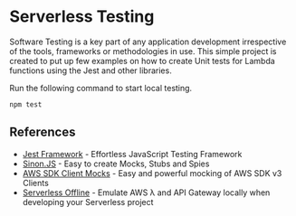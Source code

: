 # Serverless Testing
Software Testing is a key part of any application development irrespective of the tools, frameworks or methodologies in use. This simple project is created to put up few examples on how to create Unit tests for Lambda functions using the Jest and other libraries.

Run the following command to start local testing.

```
npm test
```

## References

* [Jest Framework](https://jestjs.io/) - Effortless JavaScript Testing Framework
* [Sinon.JS](https://sinonjs.org/) - Easy to create Mocks, Stubs and Spies
* [AWS SDK Client Mocks](https://github.com/m-radzikowski/aws-sdk-client-mock) - Easy and powerful mocking of AWS SDK v3 Clients
* [Serverless Offline](https://github.com/dherault/serverless-offline) - Emulate AWS λ and API Gateway locally when developing your Serverless project